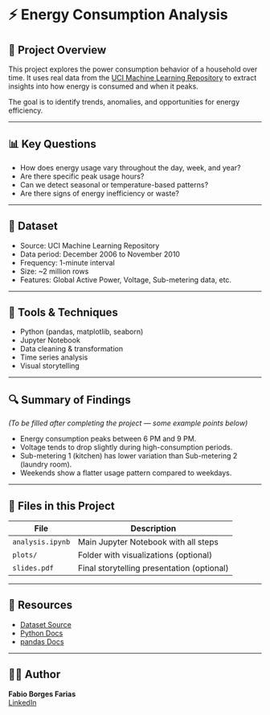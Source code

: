 # ⚡ Energy Consumption Analysis

## 🧭 Project Overview

This project explores the power consumption behavior of a household over time. It uses real data from the [UCI Machine Learning Repository](https://archive.ics.uci.edu/ml/datasets/individual+household+electric+power+consumption) to extract insights into how energy is consumed and when it peaks.

The goal is to identify trends, anomalies, and opportunities for energy efficiency.

---

## 📊 Key Questions

- How does energy usage vary throughout the day, week, and year?
- Are there specific peak usage hours?
- Can we detect seasonal or temperature-based patterns?
- Are there signs of energy inefficiency or waste?

---

## 🧪 Dataset

- Source: UCI Machine Learning Repository  
- Data period: December 2006 to November 2010  
- Frequency: 1-minute interval  
- Size: ~2 million rows  
- Features: Global Active Power, Voltage, Sub-metering data, etc.

---

## 🧰 Tools & Techniques

- Python (pandas, matplotlib, seaborn)
- Jupyter Notebook
- Data cleaning & transformation
- Time series analysis
- Visual storytelling

---

## 🔍 Summary of Findings

_(To be filled after completing the project — some example points below)_

- Energy consumption peaks between 6 PM and 9 PM.
- Voltage tends to drop slightly during high-consumption periods.
- Sub-metering 1 (kitchen) has lower variation than Sub-metering 2 (laundry room).
- Weekends show a flatter usage pattern compared to weekdays.

---

## 📎 Files in this Project

| File | Description |
|------|-------------|
| `analysis.ipynb` | Main Jupyter Notebook with all steps |
| `plots/`         | Folder with visualizations (optional) |
| `slides.pdf`     | Final storytelling presentation (optional) |

---

## 🔗 Resources

- [Dataset Source](https://archive.ics.uci.edu/ml/datasets/individual+household+electric+power+consumption)
- [Python Docs](https://docs.python.org/3/)
- [pandas Docs](https://pandas.pydata.org/docs/)

---

## 🧑‍💼 Author

**Fabio Borges Farias**  
[LinkedIn](https://www.linkedin.com/in/fabiofarias/)
